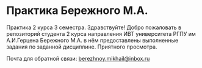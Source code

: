 # Практика Бережного М.А.
Практика 2 курса 3 семестра. Здравствуйте! Добро пожаловать в репозиторий студента 2 курса направления ИВТ университета РГПУ им А.И.Герцена Бережного М.А. в нём предоставлены выполненные задания по заданной дисциплине. Приятного просмотра.

Почта для обратной связи: berezhnoy.mikhail@inbox.ru
